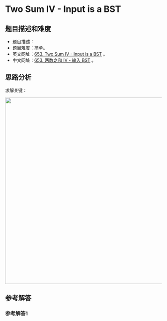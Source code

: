# Two Sum IV - Input is a BST

## 题目描述和难度
+ 题目描述：
+ 题目难度：简单。
+ 英文网址：[653. Two Sum IV - Input is a BST](https://leetcode.com/problems/two-sum-iv-input-is-a-bst/description/)  。
+ 中文网址：[653. 两数之和 IV - 输入 BST](https://leetcode-cn.com/problems/two-sum-iv-input-is-a-bst/description/)  。
## 思路分析
求解关键：

<img src="https://liweiwei1419.github.io/images/leetcode-solution/" width="600">

## 参考解答
### 参考解答1

```java

```